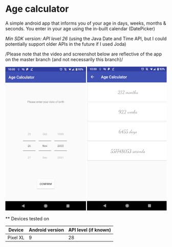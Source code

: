 # Age calculator
  A simple android app that informs you of your age in days, weeks, months & seconds.
  You enter in your age using the in-built calendar (DatePicker)

  *Min SDK version: API level 26* (using the Java Date and Time API, but I could potentially 
  support older APIs in the future if I used Joda)

  /Please note that the video and screenshot below are reflective of the app on the master branch (and not necessarily this branch)/

   ![Screenshots of app](/repoMedia/bothScreens.png)

** Devices tested on
      
   Device   | Android version | API level (if known) |
   ---------|-----------------|----------------------|
   Pixel XL | 9               | 28                   |
   
